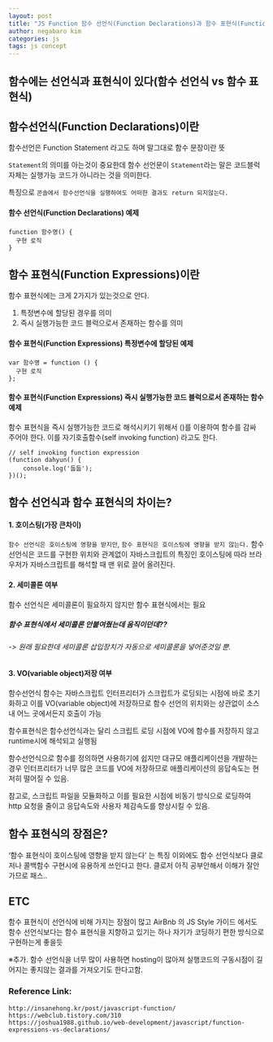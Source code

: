 ```yaml
---
layout: post
title: "JS Function 함수 선언식(Function Declarations)과 함수 표현식(Function Expressions)"
author: negabaro kim
categories: js
tags: js concept
---
```


## 함수에는 선언식과 표현식이 있다(함수 선언식 vs 함수 표현식)

## 함수선언식(Function Declarations)이란

함수선언은 Function Statement 라고도 하며 말그대로 함수 문장이란 뜻

`Statement`의 의미를 아는것이 중요한데 함수 선언문이 `Statement`라는 말은 코드블럭 자체는 실행가능 코드가 아니라는 것을 의미한다.

특징으로 `콘솔에서 함수선언식을 실행하여도 어떠한 결과도 return 되지않는다.`

#### 함수 선언식(Function Declarations) 예제

```
function 함수명() {
  구현 로직
}
```

## 함수 표현식(Function Expressions)이란

함수 표현식에는 크게 2가지가 있는것으로 안다.

1. 특정변수에 할당된 경우를 의미
2. 즉시 실행가능한 코드 블럭으로서 존재하는 함수를 의미

#### 함수 표현식(Function Expressions) 특정변수에 할당된 예제

```
var 함수명 = function () {
  구현 로직
};
```

#### 함수 표현식(Function Expressions) 즉시 실행가능한 코드 블럭으로서 존재하는 함수 예제

함수 표현식을 즉시 실행가능한 코드로 해석시키기 위해서 ()를 이용하여 함수를 감싸 주어야 한다.
이를 자기호출함수(self invoking function) 라고도 한다.

```
// self invoking function expression
(function dahyun() {
    console.log('둡둡');
})();
```

## 함수 선언식과 함수 표현식의 차이는?

#### 1. 호이스팅(가장 큰차이)

`함수 선언식은 호이스팅에 영향을 받지만`, `함수 표현식은 호이스팅에 영향을 받지 않는다.`
함수 선언식은 코드를 구현한 위치와 관계없이 자바스크립트의 특징인 호이스팅에 따라 브라우저가 자바스크립트를 해석할 때 맨 위로 끌어 올려진다.

#### 2. 세미콜론 여부

함수 선언식은 세미콜론이 필요하지 않지만 함수 표현식에서는 필요

##### 함수 표현식에서 세미콜론 안붙여줬는데 움직이던데??

###### -> 원래 필요한데 세미콜론 삽입장치가 자동으로 세미콜론을 넣어준것일 뿐.

#### 3. VO(variable object)저장 여부

함수선언식 함수는 자바스크립트 인터프리터가 스크립트가 로딩되는 시점에 바로 초기화하고 이를 VO(variable object)에 저장하므로 함수 선언의 위치와는 상관없이 소스 내 어느 곳에서든지 호출이 가능

함수표현식은 함수선언식과는 달리 스크립트 로딩 시점에 VO에 함수를 저장하지 않고 runtime시에 해석되고 실행됨

함수선언식으로 함수를 정의하면 사용하기에 쉽지만 대규모 애플리케이션을 개발하는 경우 인터프리터가 너무 많은 코드를 VO에 저장하므로 애플리케이션의 응답속도는 현저히 떨어질 수 있음.

참고로, 스크립트 파일을 모듈화하고 이를 필요한 시점에 비동기 방식으로 로딩하여 http 요청을 줄이고 응답속도와 사용자 체감속도를 향상시킬 수 있음.

## 함수 표현식의 장점은?

‘함수 표현식이 호이스팅에 영향을 받지 않는다’ 는 특징 이외에도 함수 선언식보다 클로저나 콜백함수 구현시에 유용하게 쓰인다고 한다.
클로저 아직 공부안해서 이해가 잘안가므로 패스..

## ETC

함수 표현식이 선언식에 비해 가지는 장점이 많고 AirBnb 의 JS Style 가이드 에서도
함수 선언식보다는 함수 표현식을 지향하고 있기는 하나 자기가 코딩하기 편한 방식으로 구현하는게 좋을듯

※추가. 함수 선언식을 너무 많이 사용하면 hosting이 많아져 실행코드의 구동시점이 길어지는 좋지않는 결과를 가져오기도 한다고함.

### Reference Link:

```
http://insanehong.kr/post/javascript-function/
https://webclub.tistory.com/310
https://joshua1988.github.io/web-development/javascript/function-expressions-vs-declarations/
```

